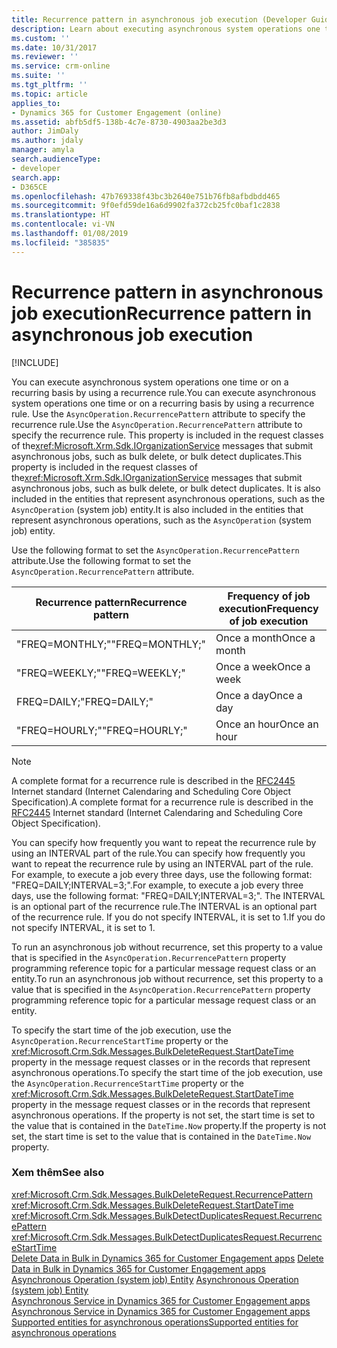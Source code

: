 ```yaml
---
title: Recurrence pattern in asynchronous job execution (Developer Guide for Dynamics 365 for Customer Engagement apps) | MicrosoftDocs
description: Learn about executing asynchronous system operations one time or on a recurring basis by using a recurrence rule. Use the AsyncOperation.RecurrencePattern attribute to specify the recurrence rule.
ms.custom: ''
ms.date: 10/31/2017
ms.reviewer: ''
ms.service: crm-online
ms.suite: ''
ms.tgt_pltfrm: ''
ms.topic: article
applies_to:
- Dynamics 365 for Customer Engagement (online)
ms.assetid: abfb5df5-138b-4c7e-8730-4903aa2be3d3
author: JimDaly
ms.author: jdaly
manager: amyla
search.audienceType:
- developer
search.app:
- D365CE
ms.openlocfilehash: 47b769338f43bc3b2640e751b76fb8afbdbdd465
ms.sourcegitcommit: 9f0efd59de16a6d9902fa372cb25fc0baf1c2838
ms.translationtype: HT
ms.contentlocale: vi-VN
ms.lasthandoff: 01/08/2019
ms.locfileid: "385835"
---
```

# <a name="recurrence-pattern-in-asynchronous-job-execution"></a><span data-ttu-id="a30f4-104">Recurrence pattern in asynchronous job execution</span><span class="sxs-lookup"><span data-stu-id="a30f4-104">Recurrence pattern in asynchronous job execution</span></span>

[!INCLUDE[](../includes/cc_applies_to_update_9_0_0.md)]

<span data-ttu-id="a30f4-105">You can execute asynchronous system operations one time or on a recurring basis by using a recurrence rule.</span><span class="sxs-lookup"><span data-stu-id="a30f4-105">You can execute asynchronous system operations one time or on a recurring basis by using a recurrence rule.</span></span> <span data-ttu-id="a30f4-106">Use the `AsyncOperation.RecurrencePattern` attribute to specify the recurrence rule.</span><span class="sxs-lookup"><span data-stu-id="a30f4-106">Use the `AsyncOperation.RecurrencePattern` attribute to specify the recurrence rule.</span></span> <span data-ttu-id="a30f4-107">This property is included in the request classes of the<xref:Microsoft.Xrm.Sdk.IOrganizationService> messages that submit asynchronous jobs, such as bulk delete, or bulk detect duplicates.</span><span class="sxs-lookup"><span data-stu-id="a30f4-107">This property is included in the request classes of the<xref:Microsoft.Xrm.Sdk.IOrganizationService> messages that submit asynchronous jobs, such as bulk delete, or bulk detect duplicates.</span></span> <span data-ttu-id="a30f4-108">It is also included in the entities that represent asynchronous operations, such as the `AsyncOperation` (system job) entity.</span><span class="sxs-lookup"><span data-stu-id="a30f4-108">It is also included in the entities that represent asynchronous operations, such as the `AsyncOperation` (system job) entity.</span></span>  
  
 <span data-ttu-id="a30f4-109">Use the following format to set the `AsyncOperation.RecurrencePattern` attribute.</span><span class="sxs-lookup"><span data-stu-id="a30f4-109">Use the following format to set the `AsyncOperation.RecurrencePattern` attribute.</span></span>  
  
|<span data-ttu-id="a30f4-110">Recurrence pattern</span><span class="sxs-lookup"><span data-stu-id="a30f4-110">Recurrence pattern</span></span>|<span data-ttu-id="a30f4-111">Frequency of job execution</span><span class="sxs-lookup"><span data-stu-id="a30f4-111">Frequency of job execution</span></span>|  
|------------------------|--------------------------------|  
|<span data-ttu-id="a30f4-112">"FREQ=MONTHLY;"</span><span class="sxs-lookup"><span data-stu-id="a30f4-112">"FREQ=MONTHLY;"</span></span>|<span data-ttu-id="a30f4-113">Once a month</span><span class="sxs-lookup"><span data-stu-id="a30f4-113">Once a month</span></span>|  
|<span data-ttu-id="a30f4-114">"FREQ=WEEKLY;"</span><span class="sxs-lookup"><span data-stu-id="a30f4-114">"FREQ=WEEKLY;"</span></span>|<span data-ttu-id="a30f4-115">Once a week</span><span class="sxs-lookup"><span data-stu-id="a30f4-115">Once a week</span></span>|  
|<span data-ttu-id="a30f4-116">FREQ=DAILY;"</span><span class="sxs-lookup"><span data-stu-id="a30f4-116">FREQ=DAILY;"</span></span>|<span data-ttu-id="a30f4-117">Once a day</span><span class="sxs-lookup"><span data-stu-id="a30f4-117">Once a day</span></span>|  
|<span data-ttu-id="a30f4-118">"FREQ=HOURLY;"</span><span class="sxs-lookup"><span data-stu-id="a30f4-118">"FREQ=HOURLY;"</span></span>|<span data-ttu-id="a30f4-119">Once an hour</span><span class="sxs-lookup"><span data-stu-id="a30f4-119">Once an hour</span></span>|  
  
> [!NOTE]
>  <span data-ttu-id="a30f4-120">A complete format for a recurrence rule is described in the [RFC2445](http://go.microsoft.com/fwlink/p/?LinkId=262221) Internet standard (Internet Calendaring and Scheduling Core Object Specification).</span><span class="sxs-lookup"><span data-stu-id="a30f4-120">A complete format for a recurrence rule is described in the [RFC2445](http://go.microsoft.com/fwlink/p/?LinkId=262221) Internet standard (Internet Calendaring and Scheduling Core Object Specification).</span></span>  
  
 <span data-ttu-id="a30f4-121">You can specify how frequently you want to repeat the recurrence rule by using an INTERVAL part of the rule.</span><span class="sxs-lookup"><span data-stu-id="a30f4-121">You can specify how frequently you want to repeat the recurrence rule by using an INTERVAL part of the rule.</span></span> <span data-ttu-id="a30f4-122">For example, to execute a job every three days, use the following format: "FREQ=DAILY;INTERVAL=3;".</span><span class="sxs-lookup"><span data-stu-id="a30f4-122">For example, to execute a job every three days, use the following format: "FREQ=DAILY;INTERVAL=3;".</span></span> <span data-ttu-id="a30f4-123">The INTERVAL is an optional part of the recurrence rule.</span><span class="sxs-lookup"><span data-stu-id="a30f4-123">The INTERVAL is an optional part of the recurrence rule.</span></span> <span data-ttu-id="a30f4-124">If you do not specify INTERVAL, it is set to 1.</span><span class="sxs-lookup"><span data-stu-id="a30f4-124">If you do not specify INTERVAL, it is set to 1.</span></span>  
  
 <span data-ttu-id="a30f4-125">To run an asynchronous job without recurrence, set this property to a value that is specified in the `AsyncOperation.RecurrencePattern` property programming reference topic for a particular message request class or an entity.</span><span class="sxs-lookup"><span data-stu-id="a30f4-125">To run an asynchronous job without recurrence, set this property to a value that is specified in the `AsyncOperation.RecurrencePattern` property programming reference topic for a particular message request class or an entity.</span></span>  
  
 <span data-ttu-id="a30f4-126">To specify the start time of the job execution, use the `AsyncOperation.RecurrenceStartTime` property or the <xref:Microsoft.Crm.Sdk.Messages.BulkDeleteRequest.StartDateTime> property in the message request classes or in the records that represent asynchronous operations.</span><span class="sxs-lookup"><span data-stu-id="a30f4-126">To specify the start time of the job execution, use the `AsyncOperation.RecurrenceStartTime` property or the <xref:Microsoft.Crm.Sdk.Messages.BulkDeleteRequest.StartDateTime> property in the message request classes or in the records that represent asynchronous operations.</span></span> <span data-ttu-id="a30f4-127">If the property is not set, the start time is set to the value that is contained in the `DateTime.Now` property.</span><span class="sxs-lookup"><span data-stu-id="a30f4-127">If the property is not set, the start time is set to the value that is contained in the `DateTime.Now` property.</span></span>  
  
### <a name="see-also"></a><span data-ttu-id="a30f4-128">Xem thêm</span><span class="sxs-lookup"><span data-stu-id="a30f4-128">See also</span></span>  
 <xref:Microsoft.Crm.Sdk.Messages.BulkDeleteRequest.RecurrencePattern>   
 <xref:Microsoft.Crm.Sdk.Messages.BulkDeleteRequest.StartDateTime>   
 <xref:Microsoft.Crm.Sdk.Messages.BulkDetectDuplicatesRequest.RecurrencePattern>   
 <xref:Microsoft.Crm.Sdk.Messages.BulkDetectDuplicatesRequest.RecurrenceStartTime>   
 <span data-ttu-id="a30f4-129">[Delete Data in Bulk in Dynamics 365 for Customer Engagement apps](delete-data-bulk.md) </span><span class="sxs-lookup"><span data-stu-id="a30f4-129">[Delete Data in Bulk in Dynamics 365 for Customer Engagement apps](delete-data-bulk.md) </span></span>  
 <span data-ttu-id="a30f4-130">[Asynchronous Operation (system job) Entity](asyncoperation-system-job-entity.md) </span><span class="sxs-lookup"><span data-stu-id="a30f4-130">[Asynchronous Operation (system job) Entity](asyncoperation-system-job-entity.md) </span></span>  
 <span data-ttu-id="a30f4-131">[Asynchronous Service in Dynamics 365 for Customer Engagement apps](asynchronous-service.md) </span><span class="sxs-lookup"><span data-stu-id="a30f4-131">[Asynchronous Service in Dynamics 365 for Customer Engagement apps](asynchronous-service.md) </span></span>  
 [<span data-ttu-id="a30f4-132">Supported entities for asynchronous operations</span><span class="sxs-lookup"><span data-stu-id="a30f4-132">Supported entities for asynchronous operations</span></span>](supported-entities-asynchronous-operations.md)
